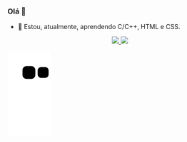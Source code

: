 ### Olá 👋


- 🌱 Estou, atualmente, aprendendo C/C++, HTML e CSS.

<div align="center">
  <a href="https://github.com/jeziel-almeida">
  <img height="180em" src="https://github-readme-stats.vercel.app/api?username=jeziel-almeida&show_icons=true&theme=dracula&include_all_commits=true&count_private=true"/>
  <img height="180em" src="https://github-readme-stats.vercel.app/api/top-langs/?username=jeziel-almeida&layout=compact&langs_count=7&theme=dracula"/>
</div>

  <!--
<div style="display: inline_block"><br>
  <img align="center" alt="Rafa-Js" height="30" width="40" src="https://raw.githubusercontent.com/devicons/devicon/master/icons/javascript/javascript-plain.svg">
  <img align="center" alt="Rafa-HTML" height="30" width="40" src="https://raw.githubusercontent.com/devicons/devicon/master/icons/html5/html5-original.svg">
  <img align="center" alt="Rafa-CSS" height="30" width="40" src="https://raw.githubusercontent.com/devicons/devicon/master/icons/css3/css3-original.svg">
  <img align="center" alt="Rafa-Python" height="30" width="40" src="https://raw.githubusercontent.com/devicons/devicon/master/icons/python/python-original.svg">
  <img align="center" alt="Rafa-Csharp" height="30" width="40" src="https://raw.githubusercontent.com/devicons/devicon/master/icons/csharp/csharp-original.svg">
</div> -->

![Snake animation](https://github.com/jeziel-almeida/jeziel-almeida/blob/output/github-contribution-grid-snake.svg)

<!-- Tabela 

Caracter | Permissão
---------|---------
`r`      | Permissão de leitura (*read*)

-->

<!-- Comentário -->
<!--
**jeziel-almeida/jeziel-almeida** is a ✨ _special_ ✨ repository because its `README.md` (this file) appears on your GitHub profile.

Here are some ideas to get you started:

- 🔭 I’m currently working on ...
- 🌱 Estou, atualmente, aprendendo C/C++, Python, HTML e CSS.
- 👯 I’m looking to collaborate on ...
- 🤔 I’m looking for help with ...
- 💬 Ask me about ...
- 📫 How to reach me: ...
- 😄 Pronouns: ...
- ⚡ Fun fact: ...
-->
